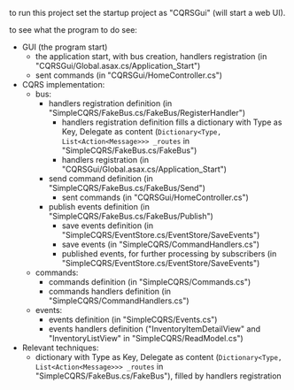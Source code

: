 to run this project set the startup project as "CQRSGui" (will start a web UI).

to see what the program to do see:
- GUI (the program start)
  - the application start, with bus creation, handlers registration (in "CQRSGui/Global.asax.cs/Application_Start")
  - sent commands (in "CQRSGui/HomeController.cs")
- CQRS implementation:
  - bus:
    - handlers registration definition (in "SimpleCQRS/FakeBus.cs/FakeBus/RegisterHandler")
      - handlers registration definition fills a dictionary with Type as Key, Delegate as content (```Dictionary<Type, List<Action<Message>>> _routes``` in "SimpleCQRS/FakeBus.cs/FakeBus")
      - handlers registration (in "CQRSGui/Global.asax.cs/Application_Start")
    - send command definition (in "SimpleCQRS/FakeBus.cs/FakeBus/Send")
      - sent commands (in "CQRSGui/HomeController.cs")
    - publish events definition (in "SimpleCQRS/FakeBus.cs/FakeBus/Publish")
      - save events definition (in "SimpleCQRS/EventStore.cs/EventStore/SaveEvents")
      - save events (in "SimpleCQRS/CommandHandlers.cs")
      - published events, for further processing by subscribers (in "SimpleCQRS/EventStore.cs/EventStore/SaveEvents")
  - commands:
    - commands definition (in "SimpleCQRS/Commands.cs")
    - commands handlers definition (in "SimpleCQRS/CommandHandlers.cs")
  - events:
    - events definition (in "SimpleCQRS/Events.cs")
    - events handlers definition ("InventoryItemDetailView" and "InventoryListView" in "SimpleCQRS/ReadModel.cs")
- Relevant techniques:
  - dictionary with Type as Key, Delegate as content (```Dictionary<Type, List<Action<Message>>> _routes``` in "SimpleCQRS/FakeBus.cs/FakeBus"), filled by handlers registration 
